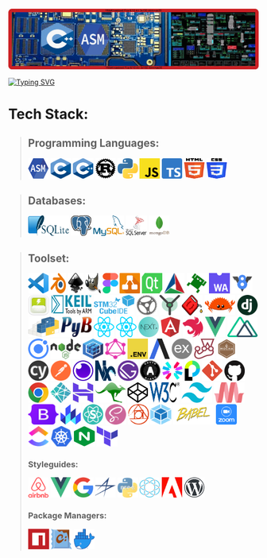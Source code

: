 ![](./icons/banner-new.png)

[![Typing SVG](https://readme-typing-svg.herokuapp.com?font=Bebas+Neue&size=40&color=105271&background=5FAB3000&center=true&vCenter=true&width=800&lines=Welcome+to+my+Github+profile;Willkommen+auf+meinem+Github+Profil;Bienvenue+sur+mon+Github+profil;Welkom+op+mijn+Github+profiel)](https://git.io/typing-svg)

# Tech Stack:

> ## Programming Languages:
> <a href="https://developer.arm.com/documentation/dui0473/j/writing-arm-assembly-language" title="ASM"><img src="./icons/asm-logo.png" alt="ASM logo" width="41px" height="41px"></a>
<a href="https://www.open-std.org/jtc1/sc22/wg14/" title="C"><img src="./icons/C_Logo.png" alt="C programming language logo" width="41px" height="41px"></a>
<a href="https://isocpp.org/" title="C++"><img src="./icons/cpp.png" alt="C plus plus programming language logo" width="41px" height="41px"></a>
<a href="https://www.rust-lang.org/" title="Rust"><img src="./icons/rust.png" alt="Rust" width="41" height="41"></a>
<a href="https://www.python.org/" title="Python"><img src="./icons/python.svg" alt="Python" width="41" height="41"></a>
<a href="https://javascript.info/" title="JavaScript"><img src="./icons/javascript.svg" alt="JavaScript logo" width="41px" height="41px"></a>
<a href="https://www.typescriptlang.org/" title="Typescript"><img src="./icons/typescript.png" alt="Typescript logo" width="41px" height="41px"></a>
<a href="https://html.com/html5/" title="HTML5"><img src="./icons/html-5.svg" alt="HTML5" width="41px" height="41px"></a>
<a href="https://css-tricks.com/" title="CSS3"><img src="./icons/css-3.svg" alt="CSS3" width="41px" height="41px"></a>

> ## Databases:
> <a href="https://www.sqlite.org/docs.html" title="SQLite"><img src="./icons/sqlite.svg" alt="SQLite" width="82" height="41"></a>
<a href="https://www.postgresql.org/" title="PostgreSQL"><img src="./icons/postgresql.svg" alt="PostgreSQL" width="41" height="41"></a>
<a href="https://www.mysql.com/" title="MySQL"><img src="./icons/mysql-logo.png" alt="MySQL" width="62" height="41"></a>
<a href="https://www.microsoft.com/en-us/sql-server/sql-server-2019" title="MSSQL"><img src="./icons/mssql-logo.png" alt="MSSQL" width="42" height="41"></a>
<a href="https://www.mongodb.com/" title="Mongo DB"><img src="./icons/mongo.png" alt="Mongo DB logo" width="42" height="41"></a>

> ## Toolset:
> <a href="https://code.visualstudio.com/" title="Visual Studio Code"><img src="./icons/visual-studio-code.svg" alt="Visual Studio Code" width="41px" height="41px"></a>
<a href="https://www.blender.org/" title="Blender"><img src="./icons/blender.png" alt="Blender logo" width="31px" height="41px"></a>
<a href="https://inkscape.org/" title="Inkscape"><img src="./icons/inkscape.png" alt="Inkscape logo" width="31px" height="41px"></a>
<a href="https://www.gimp.org/" title="GIMP"><img src="./icons/gimp.png" alt="Gimp logo" width="31px" height="41px"></a>
<a href="https://www.figma.com/" title="Figma"><img src="./icons/figma.png" alt="Figma logo" width="31px" height="41px"></a>
<a href="https://www.diagrams.net/" title="Diagrams.net"><img src="./icons/diagrams.png" alt="Diagrams.net logo" width="41px" height="41px"></a>
<a href="https://www.qt.io/product/development-tools?hsLang=en" title="Qt Creator"><img src="./icons/qt.png" alt="Qt Creator logo" width="41px" height="41px"></a>
<a href="https://cmake.org/" title="CMake"><img src="./icons/cmake-logo.png" alt="CMake logo" width="41px" height="41px"></a>
<a href="https://www.froglogic.com/" title="Froglogic"><img src="./icons/froglogic.png" alt="Froglogic logo" width="41px" height="41px"></a>
<a href="https://webassembly.org/" title="WASM"><img src="./icons/wasm.png" alt="WASM logo" width="42px" height="41px"></a>
<a href="https://v8.dev/" title="V8"><img src="./icons/v8.svg" alt="V8 logo" width="42px" height="41px"></a>
<a href="https://emscripten.org/" title="Emscripten"><img src="./icons/emscripten.png" alt="Emscripten logo" width="42px" height="41px"></a>
<a href="https://www.keil.com/" title="Keil"><img src="./icons/keil.png" alt="Keil logo" width="82px" height="41px"></a>
<a href="https://www.st.com/en/development-tools/stm32cubeide.html" title="STM32CubeIDE"><img src="./icons/stm32.png" alt="STM32CubeIDE logo" width="82px" height="41px"></a>
<a href="https://actix.rs/" title="Actix"><img src="./icons/actix.png" alt="Actix logo" width="42px" height="41px"></a>
<a href="https://yew.rs/" title="Yew"><img src="./icons/yew.png" alt="Yew logo" width="42px" height="41px"></a>
<a href="https://diesel.rs/" title="Diesel"><img src="./icons/diesel.png" alt="Diesel logo" width="42px" height="41px"></a>
<a href="https://trunkrs.dev/" title="Trunc"><img src="./icons/trunc.svg" alt="Trunc logo" width="62px" height="41px"></a>
<a href="https://www.djangoproject.com/" title="Django"><img src="./icons/django.png" alt="Django logo" width="41px" height="41px"></a>
<a href="https://pypi.org/project/pip/" title="pip"><img src="./icons/pip.svg" alt="pip logo" width="62px" height="41px"></a>
<a href="https://pybuilder.io/" title="PyBuilder"><img src="./icons/pybuilder.svg" alt="pybuilder logo" width="62px" height="41px"></a>
<a href="https://reactjs.org/" title="React"><img src="./icons/react.svg" alt="React logo" width="41px" height="41px"></a>
<a href="https://reactnative.dev/" title="React Native"><img src="./icons/react.svg" alt="React Native logo" width="41px" height="41px"></a>
<a href="https://nextjs.org/" title="Next"><img src="./icons/next.png" alt="Next logo" width="41px" height="41px"></a>
<a href="https://angular.io/" title="Angular"><img src="./icons/angular.png" alt="Angular logo" width="41px" height="41px"></a>
<a href="https://nestjs.com/" title="Nest"><img src="./icons/nest.png" alt="Nest logo" width="41px" height="41px"></a>
<a href="https://vuejs.org/" title="Vue"><img src="./icons/vuejs.png" alt="Vue logo" width="41px" height="41px"></a>
<a href="https://nuxtjs.org/" title="Nuxt"><img src="./icons/nuxt.png" alt="Nuxt logo" width="61px" height="41px"></a>
<a href="https://ionicframework.com/" title="Ionic"><img src="./icons/ionic.png" alt="Ionic logo" width="41px" height="41px"></a>
<a href="https://nodejs.org/en/" title="Node Js"><img src="./icons/node.png" alt="Node Js logo" width="61px" height="41px"></a>
<a href="https://sequelize.org/" title="Sequelize"><img src="./icons/sequelize.png" alt="Sequelize logo" width="41px" height="41px"></a>
<a href="https://graphql.org/" title="GraphQL"><img src="./icons/graphql.png" alt="GraphQL logo" width="41px" height="41px"></a>
<a href="https://www.npmjs.com/package/dotenv" title="dotenv"><img src="./icons/dotenv.png" alt="dotenv logo" width="41px" height="41px"></a>
<a href="https://axios-http.com/" title="Axios"><img src="./icons/axios.png" alt="Axios logo" width="41px" height="41px"></a>
<a href="https://expressjs.com/" title="Express"><img src="./icons/expressjs.png" alt="Express logo" width="41px" height="41px"></a>
<a href="https://jestjs.io/" title="Jest"><img src="./icons/jest-logo.png" alt="Jest logo" width="41px" height="41px"></a>
<a href="https://mochajs.org/" title="Mocha"><img src="./icons/mocha.svg" alt="Mocha logo" width="41px" height="41px"></a>
<a href="https://www.cypress.io/" title="Cypress"><img src="./icons/cypress.png" alt="Cypress logo" width="41px" height="41px"></a>
<a href="https://www.postman.com/" title="Postman"><img src="./icons/postman.png" alt="Postman logo" width="41px" height="41px"></a>
<a href="https://insomnia.rest/" title="Insomnia"><img src="./icons/insomnia.png" alt="Insomnia logo" width="41px" height="41px"></a>
<a href="https://nx.dev/" title="Nx"><img src="./icons/nx-logo.png" alt="Nx logo" width="41px" height="41px"></a>
<a href="https://www.gatsbyjs.com/" title="Gatsby"><img src="./icons/gatsby.png" alt="Gatsby logo" width="42px" height="41px"></a>
<a href="https://oauth.net/" title="OAuth"><img src="./icons/Oauth.png" alt="OAuth logo" width="41px" height="41px"></a>
<a href="https://jwt.io/" title="JSON Web Tokens"><img src="./icons/jwt_logo.svg" alt="JSON Web Tokens logo" width="41px" height="41px"></a>
<a href="https://www.passportjs.org/" title="Passport"><img src="./icons/passportjs.png" alt="Passport logo" width="31px" height="41px"></a>
<a href="https://git-scm.com/" title="Git"><img src="./icons/git-icon.svg" alt="Git" width="41px" height="41px"></a>
<a href="https://github.com/" title="GitHub"><img src="./icons/github-logo.png" alt="GitHub logo" width="41px" height="41px"></a>
<a href="https://www.google.com/intl/en/chrome/" title="Google Chrome"><img src="./icons/chrome.png" alt="Google Chrome logo" width="41px" height="41px"></a>
<a href="https://www.netlify.com/" title="Netlify"><img src="./icons/netlify.png" alt="Netlify logo" width="41px" height="41px"></a>
<a href="https://www.hostinger.com/" title="Hostinger"><img src="./icons/hostinger.png" alt="Hostinger logo" width="41px" height="41px"></a>
<a href="https://www.mockaroo.com/" title="Mockaroo"><img src="./icons/mockaroo.png" alt="Mockaroo logo" width="61px" height="41px"></a>
<a href="https://codepen.io/" title="Codepen"><img src="./icons/codepen.png" alt="Codepen logo" width="41px" height="41px"></a>
<a href="https://jigsaw.w3.org/css-validator/#validate_by_input" title="W3C CSS validator"><img src="./icons/w3c.png" alt="W3C logo" width="61px" height="41px"></a>
<a href="https://tailwindcss.com/" title="Tailwind"><img src="./icons/tailwind.png" alt="Tailwind logo" width="61px" height="41px"></a>
<a href="https://materializecss.com/" title="Materialize"><img src="./icons/materialize.png" alt="Materialize logo" width="61px" height="41px"></a>
<a href="https://getbootstrap.com/" title="Bootstrap"><img src="./icons/bootstrap.png" alt="Bootstrap logo" width="61px" height="41px"></a>
<a href="https://lit.dev/" title="Lit"><img src="./icons/lit-logo.png" alt="Lit logo" width="41px" height="41px"></a>
<a href="https://react.semantic-ui.com/" title="Semantic UI React"><img src="./icons/semantic-ui-react-logo.png" alt="Semantic UI React logo" width="41px" height="41px"></a>
<a href="https://sass-lang.com/" title="SASS"><img src="./icons/sass.png" alt="SASS logo" width="42px" height="41px"></a>
<a href="https://postcss.org/" title="PostCSS"><img src="./icons/postcss.png" alt="PostCSS logo" width="42px" height="41px"></a>
<a href="https://webpack.js.org/" title="Webpack"><img src="./icons/webpack.png" alt="Webpack logo" width="42px" height="41px"></a>
<a href="https://babeljs.io/" title="Babel"><img src="./icons/babel.svg" alt="Babel logo" width="82px" height="41px"></a>
<a href="https://zoom.us/" title="Zoom"><img src="./icons/zoom.png" alt="Zoom logo" width="42px" height="41px"></a>
<a href="https://clickup.com/" title="Clickup"><img src="./icons/clickup.png" alt="Clickup logo" width="42px" height="41px"></a>
<a href="https://kubernetes.io/" title="Kubernetes"><img src="./icons/kubernetes.png" alt="Kubernetes logo" width="42px" height="41px"></a>
<a href="https://www.nginx.com/" title="NGINX"><img src="./icons/nginx.png" alt="NGINX logo" width="42px" height="41px"></a>
<a href="https://www.terraform.io/" title="Terraform"><img src="./icons/terraform.png" alt="Terraform logo" width="42px" height="41px"></a>
> ### Styleguides:
> <a href="https://airbnb.io/javascript/" title="Airbnb JavaScript Style Guide"><img src="./icons/airbnb.png" alt="Airbnb logo" width="41px" height="41px"></a>
<a href="https://v2.vuejs.org/v2/style-guide/?redirect=true" title="Vue style guide"><img src="./icons/vuejs.png" alt="Vue logo" width="41px" height="41px"></a>
<a href="https://google.github.io/styleguide/tsguide.html" title="Google Typescript Style Guide"><img src="./icons/google.png" alt="Google logo" width="41px" height="41px"></a>
<a href="https://www.stroustrup.com/JSF-AV-rules.pdf" title="Lockheed Martin C++ Style Guide"><img src="./icons/lockheed.png" alt="Lockheed Martin logo" width="41px" height="41px"></a>
<a href="https://peps.python.org/pep-0008/" title="Python PEP8 Style Guide"><img src="./icons/pep8.png" alt="PEP8 logo" width="41px" height="41px"></a>
<a href="https://www.ockam.io/learn/how-to-guides/contributing/ockam_rust_code_standard" title="Ockam Rust Style Guide"><img src="./icons/ockam.png" alt="Ockam logo" width="41px" height="41px"></a>
<a href="https://developer.adobe.com/commerce/php/coding-standards/html-style-guide/" title="Adobe HTML Style Guide"><img src="./icons/adobe.png" alt="Adobe logo" width="41px" height="41px"></a>
<a href="https://developer.wordpress.org/coding-standards/wordpress-coding-standards/css/" title="Wordpress CSS Style Guide"><img src="./icons/wordpress.png" alt="Wordpress logo" width="41px" height="41px"></a>
> ### Package Managers:
> <a href="https://www.npmjs.com/" title="NPM"><img src="./icons/npm.svg" alt="NPM logo" width="42px" height="41px"></a>
<a href="https://chocolatey.org/" title="Chocolatey"><img src="./icons/chocolatey.png" alt="Chocolatey logo" width="42px" height="41px"></a>
<a href="https://www.docker.com/" title="Docker"><img src="./icons/docker.png" alt="Docker logo" width="42px" height="41px"></a>
